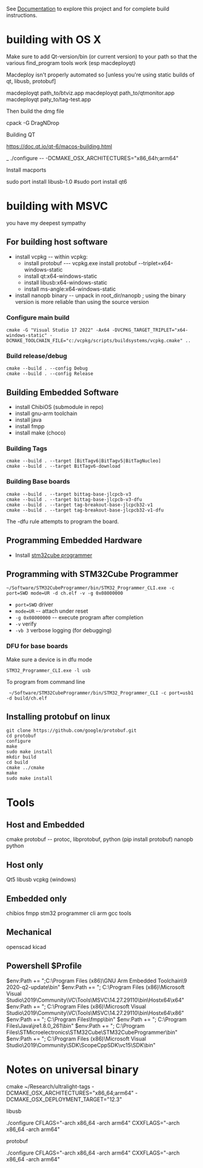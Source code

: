 
See [Documentation](https://geoffreymbrown.github.io/ultralight-tags/) to explore this project and for complete build instructions.




# building with OS X


Make sure to add Qt-version/bin (or current version) to your path so that the various find_program tools work (esp macdeployqt)

Macdeploy isn't properly automated so [unless you're using static builds of qt, libusb, protobuf]

macdeployqt path_to/btviz.app
macdeployqt path_to/qtmonitor.app
macdeployqt paty_to/tag-test.app


Then build the dmg file

cpack -G DragNDrop

Building QT

https://doc.qt.io/qt-6/macos-building.html


_ ./configure -- -DCMAKE_OSX_ARCHITECTURES="x86_64h;arm64"

Install	macports

sudo port install libusb-1.0
#sudo port install qt6




# building with MSVC

you have my deepest sympathy

## For building host software    

* install vcpkg -- within vcpkg:
  * install protobuf --- vcpkg.exe install protobuf --triplet=x64-windows-static
  * install qt:x64-windows-static
  * install libusb:x64-windows-static
  * install ms-angle:x64-windows-static
* install nanopb binary  -- unpack in root_dir/nanopb ;   using the binary version is more reliable than using the source version

### Configure main build

```
cmake -G "Visual Studio 17 2022" -Ax64 -DVCPKG_TARGET_TRIPLET="x64-windows-static" -DCMAKE_TOOLCHAIN_FILE="c:/vcpkg/scripts/buildsystems/vcpkg.cmake" ..
```

### Build release/debug

```
cmake --build . --config Debug  
cmake --build . --config Release
```

## Building Embedded Software

* install ChibiOS (submodule in repo)
* install gnu-arm toolchain
* install java
* install fmpp
* install make (choco)

### Building Tags

```
cmake --build . --target [BitTagv6|BitTagv5|BitTagNucleo]
cmake --build . --target BitTagv6-download

```

### Building Base boards

```
cmake --build . --target bittag-base-jlcpcb-v3
cmake --build . --target bittag-base-jlcpcb-v3-dfu
cmake --build . --target tag-breakout-base-jlcpcb32-v1
cmake --build . --target tag-breakout-base-jlcpcb32-v1-dfu
```

 The -dfu rule attempts to  program the board.

## Programming Embedded Hardware

* Install [stm32cube programmer](https://wiki.st.com/stm32mpu/wiki/STM32CubeProgrammer)

## Programming with STM32Cube Programmer

```
~/Software/STM32CubeProgrammer/bin/STM32_Programmer_CLI.exe -c port=SWD mode=UR -d ch.elf -v -g 0x08000000 
```

* `port=SWD` driver
* `mode=UR` -- attach under reset
* `-g 0x08000000`  -- execute program after completion
* `-v` verify
* `-vb 3`  verbose logging (for debugging)


### DFU for base boards

Make sure a device is in dfu mode

```
STM32_Programmer_CLI.exe -l usb
```

To program from command line

```
 ~/Software/STM32CubeProgrammer/bin/STM32_Programmer_CLI -c port=usb1 -d build/ch.elf 
 ```

## Installing protobuf on linux

```
git clone https://github.com/google/protobuf.git
cd protobuf
configure
make 
sudo make install
mkdir build
cd build
cmake ../cmake
make
sudo make install
```

# Tools

## Host and Embedded 

cmake
protobuf -- protoc, libprotobuf, python (pip install protobuf)
nanopb
python


## Host only

Qt5
libusb
vcpkg (windows)

## Embedded only

chibios
fmpp
stm32 programmer cli
arm gcc tools

## Mechanical

openscad 
kicad


## Powershell $Profile

$env:Path += ";C:\Program Files (x86)\GNU Arm Embedded Toolchain\9 2020-q2-update\bin\"
$env:Path += "; C:\Program Files (x86)\Microsoft Visual Studio\2019\Community\VC\Tools\MSVC\14.27.29110\bin\Hostx64\x64\"
$env:Path += "; C:\Program Files (x86)\Microsoft Visual Studio\2019\Community\VC\Tools\MSVC\14.27.29110\bin\Hostx64\x86\"
$env:Path += "; C:\Program Files\fmpp\bin"
$env:Path += "; C:\Program Files\Java\jre1.8.0_261\bin"
$env:Path += "; C:\Program Files\STMicroelectronics\STM32Cube\STM32CubeProgrammer\bin"
$env:Path += "; C:\Program Files (x86)\Microsoft Visual Studio\2019\Community\SDK\ScopeCppSDK\vc15\SDK\bin"


# Notes on universal binary

cmake ~/Research/ultralight-tags    -DCMAKE_OSX_ARCHITECTURES="x86_64;arm64" -DCMAKE_OSX_DEPLOYMENT_TARGET="12.3"

libusb

 ./configure CFLAGS="-arch x86_64 -arch arm64" CXXFLAGS="-arch x86_64 -arch arm64"

 protobuf

 ./configure CFLAGS="-arch x86_64 -arch arm64" CXXFLAGS="-arch x86_64 -arch arm64"
 
